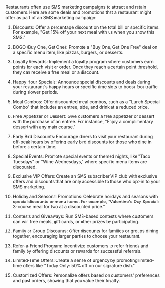 Restaurants often use SMS marketing campaigns to attract and retain customers. Here are some deals and promotions that a restaurant might offer as part of an SMS marketing campaign:

1. Discounts: Offer a percentage discount on the total bill or specific items. For example, "Get 15% off your next meal with us when you show this SMS."

1. BOGO (Buy One, Get One): Promote a "Buy One, Get One Free" deal on a specific menu item, like pizzas, burgers, or desserts.

1. Loyalty Rewards: Implement a loyalty program where customers earn points for each visit or order. Once they reach a certain point threshold, they can receive a free meal or a discount.

1. Happy Hour Specials: Announce special discounts and deals during your restaurant's happy hours or specific time slots to boost foot traffic during slower periods.

1. Meal Combos: Offer discounted meal combos, such as a "Lunch Special Combo" that includes an entree, side, and drink at a reduced price.

1. Free Appetizer or Dessert: Give customers a free appetizer or dessert with the purchase of an entree. For instance, "Enjoy a complimentary dessert with any main course."

1. Early Bird Discounts: Encourage diners to visit your restaurant during off-peak hours by offering early bird discounts for those who dine in before a certain time.

1. Special Events: Promote special events or themed nights, like "Taco Tuesdays" or "Wine Wednesdays," where specific menu items are discounted.

1. Exclusive VIP Offers: Create an SMS subscriber VIP club with exclusive offers and discounts that are only accessible to those who opt-in to your SMS marketing.

1. Holiday and Seasonal Promotions: Celebrate holidays and seasons with special discounts or menu items. For example, "Valentine's Day Special: 3-course meal for two at a discounted price."

1. Contests and Giveaways: Run SMS-based contests where customers can win free meals, gift cards, or other prizes by participating.

1. Family or Group Discounts: Offer discounts for families or groups dining together, encouraging larger parties to choose your restaurant.

1. Refer-a-Friend Program: Incentivize customers to refer friends and family by offering discounts or rewards for successful referrals.

1. Limited-Time Offers: Create a sense of urgency by promoting limited-time offers like "Today Only: 50% off on our signature dish."

1. Customized Offers: Personalize offers based on customers' preferences and past orders, showing that you value their loyalty.